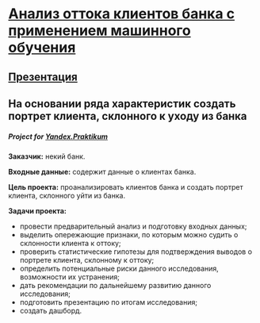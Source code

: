 # [Анализ оттока клиентов банка с применением машинного обучения](https://nbviewer.jupyter.org/github/Nanobelka/bank_churn_EDA/blob/main/bank_churn_EDA.ipynb)

## [Презентация](https://docs.google.com/viewer?url=https://raw.githubusercontent.com/Nanobelka/bank_churn_EDA/main/presentation.pdf)

## На основании ряда характеристик создать портрет клиента, склонного к уходу из банка

##### Project for [Yandex.Praktikum](https://github.com/Nanobelka/Yandex_Praktikum)

**Заказчик:** некий банк.

**Входные данные:** содержит данные о клиентах банка.

**Цель проекта:** проанализировать клиентов банка и создать портрет клиента, склонного уйти из банка.

**Задачи проекта:**

- провести предварительный анализ и подготовку входных данных;
- выделить опережающие признаки, по которым можно судить о склонности клиента к оттоку;
- проверить статистические гипотезы для подтверждения выводов о портрете клиента, склонному к оттоку;
- определить потенциальные риски данного исследования, возможности их устранения;  
- дать рекомендации по дальнейшему развитию данного исследования;
- подготовить презентацию по итогам исследования;
- создать дашборд.
